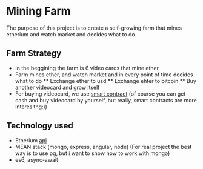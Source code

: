 # Mining Farm

The purpose of this project is to create a self-growing farm that mines etherium and watch market and decides what to do.

## Farm Strategy

* In the beggining the farm is 6 video cards that mine ether
* Farm mines ether, and watch market and in every point of time decides what to do
** Exchange ether to usd
** Exchange ehter to bitcoin
** Buy another videocard and grow itself
* For buying videocard, we use [smart contract](https://www.ethereum.org/greeter) (of course you can get cash and buy videocard by yourself, but really, smart contracts are more interesitng:))



## Technology used

* Etherium [api](https://github.com/ethereum/wiki/wiki/JavaScript-API)
* MEAN stack (mongo, express, angular, node) (For real project the best way is to use pg, but i want to show how to work with mongo)
* es6, async-await